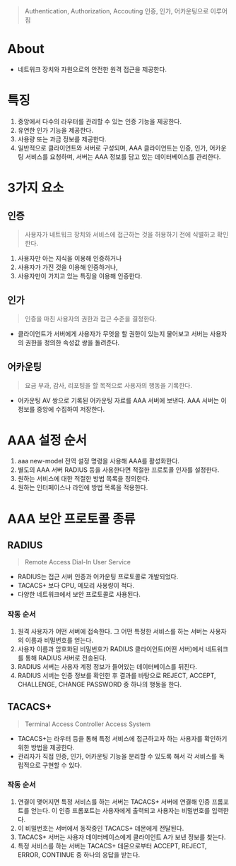 > Authentication, Authorization, Accouting
> 인증, 인가, 어카운팅으로 이루어짐
# About
- 네트워크 장치와 자원으로의 안전한 원격 접근을 제공한다.
# 특징
1. 중앙에서 다수의 라우터를 관리할 수 있는 인증 기능을 제공한다.
2. 유연한 인가 기능을 제공한다.
3. 사용량 또는 과금 정보를 제공한다.
4. 일반적으로 클라이언트와 서버로 구성되며, AAA 클라이언트는 인증, 인가, 어카운팅 서비스를 요청하며, 서버는 AAA 정보를 담고 있는 데이터베이스를 관리한다.
# 3가지 요소
## 인증
> 사용자가 네트워크 장치와 서비스에 접근하는 것을 허용하기 전에 식별하고 확인한다.
1. 사용자만 아는 지식을 이용해 인증하거나
2. 사용자가 가진 것을 이용해 인증하거나,
3. 사용자만이 가지고 있는 특징을 이용해 인증한다.
## 인가
> 인증을 마친 사용자의 권한과 접근 수준을 결정한다.
- 클라이언트가 서버에게 사용자가 무엇을 할 권한이 있는지 물어보고 서버는 사용자의 권한을 정의한 속성값 쌍을 돌려준다.
## 어카운팅
> 요금 부과, 감사, 리포팅을 할 목적으로 사용자의 행동을 기록한다.
- 어카운팅 AV 쌍으로 기록된 어카운팅 자료를 AAA 서버에 보낸다. AAA 서버는 이 정보를 중앙에 수집하여 저장한다.
# AAA 설정 순서
1. aaa new-model 전역 설정 명령을 사용해 AAA를 활성화한다.
2. 별도의 AAA 서버 RADIUS 등을 사용한다면 적절한 프로토콜 인자를 설정한다.
3. 원하는 서비스에 대한 적절한 방법 목록을 정의한다.
4. 원하는 인터페이스나 라인에 방법 목록을 적용한다.
# AAA 보안 프로토콜 종류
## RADIUS
> Remote Access Dial-In User Service
- RADIUS는 접근 서버 인증과 어카운팅 프로토콜로 개발되었다.
- TACACS+ 보다 CPU, 메모리 사용량이 적다.
- 다양한 네트워크에서 보안 프로토콜로 사용된다.
### 작동 순서
1. 원격 사용자가 어떤 서버에 접속한다. 그 어떤 특정한 서비스를 하는 서버는 사용자의 이름과 비밀번호를 얻는다.
2. 사용자 이름과 암호화된 비밀번호가 RADIUS 클라이언트(어떤 서버)에서 네트워크를 통해 RADIUS 서버로 전송된다.
3. RADIUS 서버는 사용자 계정 정보가 들어있는 데이터베이스를 뒤진다.
4. RADIUS 서버는 인증 정보를 확인한 후 결과를 바탕으로 REJECT, ACCEPT, CHALLENGE, CHANGE PASSWORD 중 하나의 행동을 한다.
## TACACS+
> Terminal Access Controller Access System
- TACACS+는 라우터 등을 통해 특정 서비스에 접근하고자 하는 사용자를 확인하기 위한 방법을 제공한다.
- 관리자가 직접 인증, 인가, 어카운팅 기능을 분리할 수 있도록 해서 각 서비스를 독립적으로 구현할 수 있다.
### 작동 순서
1. 연결이 맺어지면 특정 서비스를 하는 서버는 TACACS+ 서버에 연결해 인증 프롬포트를 얻는다. 이 인증 프롬포트는  사용자에게 출력되고 사용자는 비밀번호를 입력한다.
2. 이 비밀번호는 서버에서 동작중인 TACACS+ 데몬에게 전달된다.
3. TACACS+ 서버는 사용자 데이터베이스에게 클라이언트 A가 보낸 정보를 찾는다.
4. 특정 서비스를 하는 서버는 TACACS+ 데몬으로부터 ACCEPT, REJECT, ERROR, CONTINUE 중 하나의 응답을 받는다.